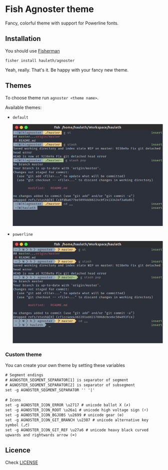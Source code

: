 # Fish Agnoster theme

Fancy, colorful theme with support for Powerline fonts.

## Installation

You should use [Fisherman](https://github.com/fisherman/fisherman)

    fisher install hauleth/agnoster

Yeah, really. That's it. Be happy with your fancy new theme.

## Themes

To choose theme run `agnoster <theme name>`.

Available themes:

- `default`

  ![default theme](screenshots/default.png)
- `powerline`

  ![powerline theme](screenshots/powerline.png)

### Custom theme

You can create your own theme by setting these variables

```
# Segment endings
# AGNOSTER_SEGMENT_SEPARATOR[1] is separator of segment
# AGNOSTER_SEGMENT_SEPARATOR[2] is separator of subsegment
set -g AGNOSTER_SEGMENT_SEPARATOR '' '|'

# Icons
set -g AGNOSTER_ICON_ERROR \u2717 # unicode ballot X (✗)
set -g AGNOSTER_ICON_ROOT \u26a1 # unicode high voltage sign (⚡)
set -g AGNOSTER_ICON_BGJOBS \u2699 # unicode gear (⚙)
set -g AGNOSTER_ICON_GIT_BRANCH \u2387 # unicode alternative key symbol (⎇)
set -g AGNOSTER_ICON_GIT_REF \u27a6 # unicode heavy black curved upwards and rightwards arrow (➦)
```

## Licence

Check [LICENSE](LICENSE)
